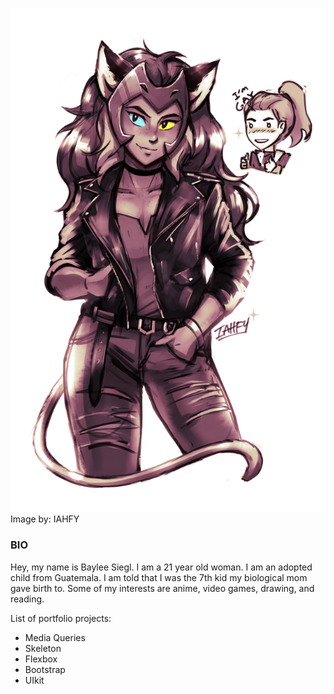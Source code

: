 ![Image](catra(UpRGB)(scale)(width%20800).png)
Image by: IAHFY

### **BIO**
Hey, my name is Baylee Siegl. I am a 21 year old woman. I am an adopted child from Guatemala. I am told that I was the 7th kid my 
biological mom gave birth to. Some of my interests are anime, video games, drawing, and reading.

List of portfolio projects:
* Media Queries
* Skeleton
* Flexbox
* Bootstrap
* UIkit
